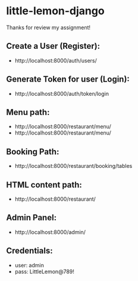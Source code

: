 # little-lemon-django

Thanks for review my assignment!

## Create a User (Register):

- http://localhost:8000/auth/users/

## Generate Token for user (Login):

- http://localhost:8000/auth/token/login

## Menu path:

- http://localhost:8000/restaurant/menu/
- http://localhost:8000/restaurant/menu/<pk>

## Booking Path:

- http://localhost:8000/restaurant/booking/tables

## HTML content path:

- http://localhost:8000/restaurant/

## Admin Panel:

- http://localhost:8000/admin/

## Credentials:

- user: admin
- pass: LittleLemon@789!
